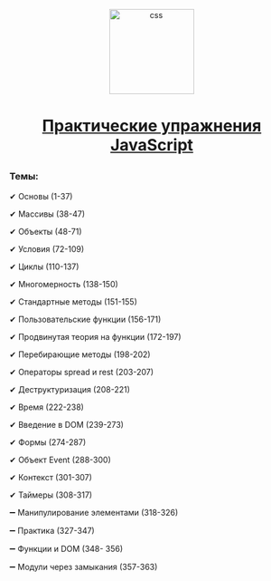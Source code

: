 <p align="center"> 
<img src="https://cdn.icon-icons.com/icons2/1451/PNG/512/jsfolder_99356.png" alt="css"  height= "150px"> 

<h1 align="center">

[Практические упражнения JavaScript](https://code.mu/ru/javascript/book/prime/)
  
</h1>

</p> 

### Темы: 

<p>✔ Основы (1-37)</p> 
<p>✔ Массивы (38-47)</p> 
<p>✔ Объекты (48-71)</p> 
<p>✔ Условия (72-109)</p> 
<p>✔ Циклы (110-137)</p> 
<p>✔ Многомерность (138-150)</p>
<p>✔ Стандартные методы (151-155)</p> 
<p>✔ Пользовательские функции (156-171)</p> 
<p>✔ Продвинутая теория на функции (172-197)</p>
<p>✔ Перебирающие методы (198-202)</p>
<p>✔ Операторы spread и rest (203-207)</p>
<p>✔ Деструктуризация (208-221)</p>
<p>✔ Время (222-238)</p>
<p>✔ Введение в DOM (239-273)</p>
<p>✔ Формы (274-287)</p>
<p>✔ Объект Event (288-300)</p>
<p>✔ Контекст (301-307)</p>
<p>✔ Таймеры (308-317)</p>
<p>➖ Манипулирование элементами (318-326)</p>
<p>➖ Практика (327-347)</p>
<p>➖ Функции и DOM (348- 356)</p>
<p>➖ Модули через замыкания (357-363)</p>
